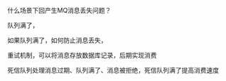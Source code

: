 什么场景下回产生MQ消息丢失问题？

队列满了，

如果队列满了，如何防止消息丢失，

重试机制，可以将消息存放数据库记录，后期实现消费



死信队列处理消息过期、队列满了、消息被拒绝，死信队列满了提高消费速度

